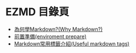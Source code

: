 # EZMD 目錄頁* [為何學Markdown?(Why Markdown?)](ezmd-why-markdown.md)* [前置準備(enviroment prepare)](ezmd-env-prepare.md)* [Markdown常用標籤介紹(Useful markdown tags)](ezmd-useful-tags.md)